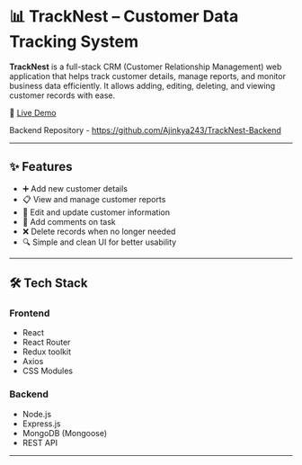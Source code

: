 # 📊 TrackNest – Customer Data Tracking System

**TrackNest** is a full-stack CRM (Customer Relationship Management) web application that helps track customer details, manage reports, and monitor business data efficiently. It allows adding, editing, deleting, and viewing customer records with ease.

🔗 [Live Demo](https://track-nest-frontend.vercel.app/)

Backend Repository - https://github.com/Ajinkya243/TrackNest-Backend

---

## ✨ Features

- ➕ Add new customer details
- 📋 View and manage customer reports
- 📝 Edit and update customer information
- 📝 Add comments on task
- ❌ Delete records when no longer needed
- 🔍 Simple and clean UI for better usability

---

## 🛠️ Tech Stack

### Frontend
- React
- React Router
- Redux toolkit
- Axios
- CSS Modules

### Backend
- Node.js
- Express.js
- MongoDB (Mongoose)
- REST API

---
